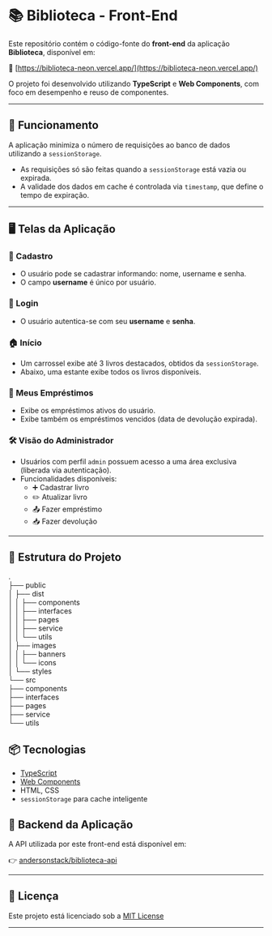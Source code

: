 # 📚 Biblioteca - Front-End

Este repositório contém o código-fonte do **front-end** da aplicação **Biblioteca**, disponível em:

🔗 [https://biblioteca-neon.vercel.app/](https://biblioteca-neon.vercel.app/)

O projeto foi desenvolvido utilizando **TypeScript** e **Web Components**, com foco em desempenho e reuso de componentes.

---

## 🚀 Funcionamento

A aplicação minimiza o número de requisições ao banco de dados utilizando a `sessionStorage`.

- As requisições só são feitas quando a `sessionStorage` está vazia ou expirada.
- A validade dos dados em cache é controlada via `timestamp`, que define o tempo de expiração.

---

## 🖥️ Telas da Aplicação

### 🔐 Cadastro

- O usuário pode se cadastrar informando: nome, username e senha.
- O campo **username** é único por usuário.

### 🔑 Login

- O usuário autentica-se com seu **username** e **senha**.

### 🏠 Início

- Um carrossel exibe até 3 livros destacados, obtidos da `sessionStorage`.
- Abaixo, uma estante exibe todos os livros disponíveis.

### 📂 Meus Empréstimos

- Exibe os empréstimos ativos do usuário.
- Exibe também os empréstimos vencidos (data de devolução expirada).

### 🛠️ Visão do Administrador

- Usuários com perfil `admin` possuem acesso a uma área exclusiva (liberada via autenticação).
- Funcionalidades disponíveis:
  - ➕ Cadastrar livro
  - ✏️ Atualizar livro
  - 📤 Fazer empréstimo
  - 📥 Fazer devolução

---

## 📁 Estrutura do Projeto

. <br>
├── public <br>
│ ├── dist <br>
│ │ ├── components <br>
│ │ ├── interfaces <br>
│ │ ├── pages <br>
│ │ ├── service <br>
│ │ └── utils <br>
│ ├── images <br>
│ │ ├── banners <br>
│ │ └── icons <br>
│ └── styles <br>
└── src <br>
├── components <br>
├── interfaces <br>
├── pages <br>
├── service <br>
└── utils <br>

## 📦 Tecnologias

- [TypeScript](https://www.typescriptlang.org/)
- [Web Components](https://developer.mozilla.org/en-US/docs/Web/Web_Components)
- HTML, CSS
- `sessionStorage` para cache inteligente

## 🔗 Backend da Aplicação

A API utilizada por este front-end está disponível em:

👉 [andersonstack/biblioteca-api](https://github.com/andersonstack/biblioteca-api)

---

## 📄 Licença

Este projeto está licenciado sob a [MIT License](LICENSE)

---

